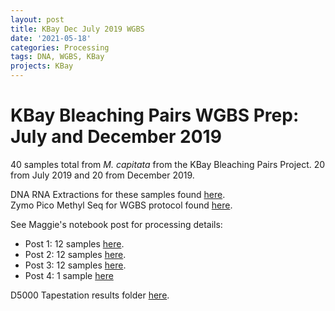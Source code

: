 ```yaml
---
layout: post
title: KBay Dec July 2019 WGBS
date: '2021-05-18'
categories: Processing
tags: DNA, WGBS, KBay
projects: KBay
---
```


# KBay Bleaching Pairs WGBS Prep: July and December 2019

40 samples total from *M. capitata* from the KBay Bleaching Pairs Project. 20 from July 2019 and 20 from December 2019.

DNA RNA Extractions for these samples found [here](https://github.com/emmastrand/EmmaStrand_Notebook/blob/master/_posts/2021-01-06-Kbay-Bleaching-2019-DNA-RNA-Extractions.md).  
Zymo Pico Methyl Seq for WGBS protocol found [here](https://meschedl.github.io/MESPutnam_Open_Lab_Notebook/WGBS-PMS-protocol/).

See Maggie's notebook post for processing details:  
- Post 1: 12 samples [here](https://github.com/meschedl/MESPutnam_Open_Lab_Notebook/blob/master/_posts/2021-05-10-Kbay-WGBS-1.md).  
- Post 2: 12 samples [here](https://github.com/meschedl/MESPutnam_Open_Lab_Notebook/blob/master/_posts/2021-05-14-Kbay-WGBS-2.md).  
- Post 3: 12 samples [here](https://github.com/meschedl/MESPutnam_Open_Lab_Notebook/blob/master/_posts/2021-05-21-Kbay-WGBS-3rd.md).  
- Post 4: 1 sample [here](https://github.com/meschedl/MESPutnam_Open_Lab_Notebook/blob/master/_posts/2021-06-03-Kbay-WGBS-4.md)

D5000 Tapestation results folder [here](https://github.com/emmastrand/EmmaStrand_Notebook/tree/master/images/KBay%20WGBS%20D5000).
